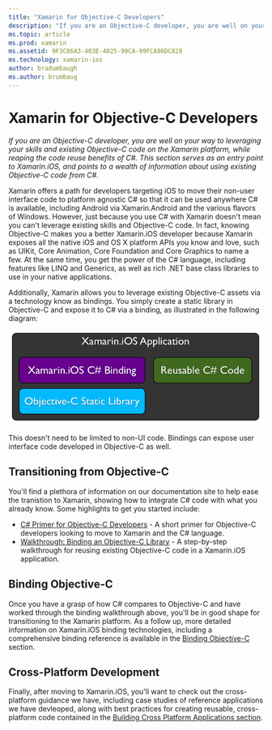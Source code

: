 ```yaml
---
title: "Xamarin for Objective-C Developers"
description: "If you are an Objective-C developer, you are well on your way to leveraging your skills and existing Objective-C code on the Xamarin platform, while reaping the code reuse benefits of C#. This section serves as an entry point to Xamarin.iOS, and points to a wealth of information about using existing Objective-C code from C#."
ms.topic: article
ms.prod: xamarin
ms.assetid: 9F3C86A3-403E-4025-99CA-99FCA86DC828
ms.technology: xamarin-ios
author: bradumbaugh
ms.author: brumbaug
---
```


# Xamarin for Objective-C Developers

_If you are an Objective-C developer, you are well on your way to leveraging your skills and existing Objective-C code on the Xamarin platform, while reaping the code reuse benefits of C#. This section serves as an entry point to Xamarin.iOS, and points to a wealth of information about using existing Objective-C code from C#._

Xamarin offers a path for developers targeting iOS to move their non-user interface code to platform agnostic C# so that it can be used anywhere C# is available, including Android via Xamarin.Android and the various flavors of Windows. However, just because you use C# with Xamarin doesn't mean you can't leverage existing skills and Objective-C code. In fact, knowing Objective-C makes you a better Xamarin.iOS developer because Xamarin exposes all the native iOS and OS X platform APIs you know and love, such as UIKit, Core Animation, Core Foundation and Core Graphics to name a few. At the same time, you get the power of the C# language, including features like LINQ and Generics, as well as rich .NET base class libraries to use in your native applications.

Additionally, Xamarin allows you to leverage existing Objective-C assets via a technology know as bindings. You simply create a static library in Objective-C and expose it to C# via a binding, as illustrated in the following diagram:

 [ ![](images/01-bindings.png "A static library in Objective-C exposed to C# via a binding")](images/01-bindings.png)

This doesn't need to be limited to non-UI code. Bindings can expose user interface code developed in Objective-C as well.

## Transitioning from Objective-C

You'll find a plethora of information on our documentation site to help ease the tranistion to Xamarin, showing how to integrate C# code with what you already know. Some highlights to get you started include:

-   [C# Primer for Objective-C Developers](primer.md) - A short primer for Objective-C developers looking to move to Xamarin and the C# language. 
-   [Walkthrough: Binding an Objective-C Library](~/ios/platform/binding-objective-c/walkthrough.md) - A step-by-step walkthrough for reusing existing Objective-C code in a Xamarin.iOS application. 


## Binding Objective-C

Once you have a grasp of how C# compares to Objective-C and have worked through the binding walkthrough above, you'll be in good shape for transitioning to the Xamarin platform. As a follow up, more detailed information on Xamarin.iOS binding technologies, including a comprehensive binding reference is available in the [Binding Objective-C](~/ios/platform/binding-objective-c/index.md) section.

## Cross-Platform Development

Finally, after moving to Xamarin.iOS, you'll want to check out the cross-platform guidance we have, including case studies of reference applications we have devleoped, along with best practices for creating reusable, cross-platform code contained in the [Building Cross Platform Applications section](~/cross-platform/app-fundamentals/building-cross-platform-applications/index.md).
